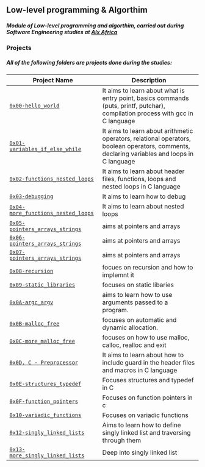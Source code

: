 ## Low-level programming & Algorthim

##### Module of **Low-level programming** and **algorthim**, carried out during **Software Engineering studies** at [Alx Africa](https://www.alxafrica.com/)

### Projects
##### All of the following folders are projects done during the studies:


| Project Name | Description|
| --- | --- |
| [`0x00-hello_world`](https://github.com/brian-ambani/alx-low_level_programming/tree/master/0x00-hello_world) | It aims to learn about what is entry point, basics commands (puts, printf, putchar), compilation process with gcc in C language |
| [`0x01-variables_if_else_while`](https://github.com/brian-ambani/alx-low_level_programming/tree/master/0x01-variables_if_else_while) | It aims to learn about arithmetic operators, relational operators, boolean operators, comments, declaring variables and loops in C language |
| [`0x02-functions_nested_loops`](https://github.com/brian-ambani/alx-low_level_programming/tree/master/0x02-functions_nested_loops) | It aims to learn about header files, functions, loops and nested loops in C language |
| [`0x03-debugging`](https://github.com/brian-ambani/alx-low_level_programming/tree/master/0x03-debugging) | It aims to learn how to debug |
| [`0x04-more_functions_nested_loops`](https://github.com/brian-ambani/alx-low_level_programming/tree/master/0x04-more_functions_nested_loops) | It aims to learn about nested loops |
| [`0x05-pointers_arrays_strings`](https://github.com/brian-ambani/alx-low_level_programming/tree/master/0x05-pointers_arrays_strings) | aims at pointers and arrays |
| [`0x06-pointers_arrays_strings`](https://github.com/luischaparroc/holbertonschool-low_level_programming/tree/master/0x06-pointers_arrays_strings) | aims at pointers and arrays |
| [`0x07-pointers_arrays_strings`](https://github.com/brian-ambani/alx-low_level_programming/tree/master/0x07-pointers_arrays_strings) | aims at pointers and arrays |
| [`0x08-recursion`](https://github.com/brian-ambani/alx-low_level_programming/tree/master/0x08-recursion) | focues on recursion and how to implemnt it |
| [`0x09-static_libraries`](https://github.com/brian-ambani/alx-low_level_programming/tree/master/0x09-static_libraries) | focuses on static libaries |
| [`0x0A-argc_argv`](https://github.com/brian-ambani/alx-low_level_programming/tree/master/0x0A-argc_argv) | aims to learn how to use arguments passed to a program. |
| [`0x0B-malloc_free`](https://github.com/brian-ambani/alx-low_level_programming/tree/master/0x0B-malloc_free) | focuses on automatic and dynamic allocation. |
| [`0x0C-more_malloc_free`](https://github.com/brian-ambani/alx-low_level_programming/tree/master/0x0C-more_malloc_free) | focuses on how to use malloc, calloc, realloc and exit |
| [`0x0D. C - Preprocessor`](https://github.com/brian-ambani/alx-low_level_programming/tree/master/0x0D-preprocessor) | It aims to learn about how to include guard in the header files and macros in C language |
| [`0x0E-structures_typedef`](https://github.com/brian-ambani/alx-low_level_programming/tree/master/0x0E-structures_typedef) | Focuses structures and typedef in C |
| [`0x0F-function_pointers`](https://github.com/brian-ambani/alx-low_level_programming/tree/master/0x0F-function_pointers) | Focuses on function pointers in c|
| [`0x10-variadic_functions`](https://github.com/brian-ambani/alx-low_level_programming/tree/master/0x10-variadic_functions) | Focuses on variadic functions |
| [`0x12-singly_linked_lists`](https://github.com/brian-ambani/alx-low_level_programming/tree/master/0x12-singly_linked_lists) | Aims to learn how to define singly linked list and traversing through them |
| [`0x13-more_singly_linked_lists`](https://github.com/brian-ambani/alx-low_level_programming/tree/master/0x13-more_singly_linked_lists) | Deep into singly linked list |
